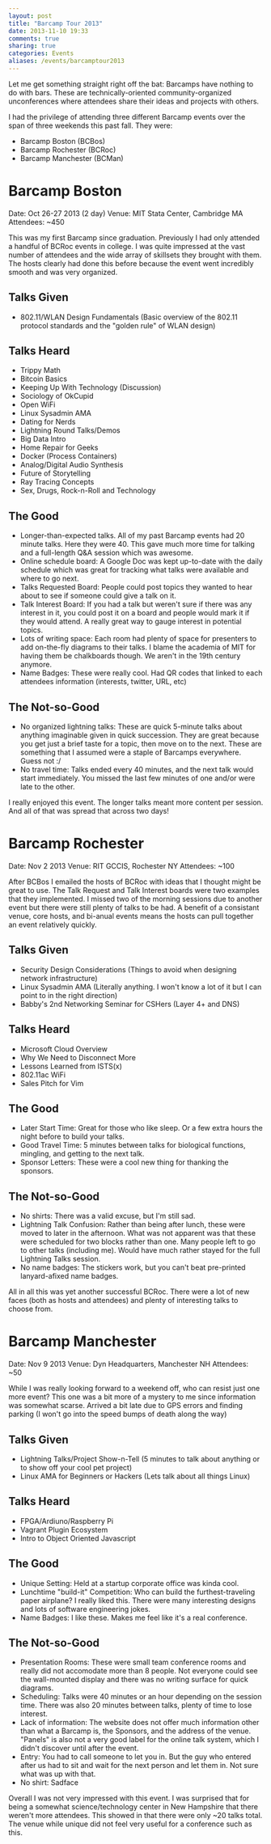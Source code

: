 ```yaml
---
layout: post
title: "Barcamp Tour 2013"
date: 2013-11-10 19:33
comments: true
sharing: true
categories: Events
aliases: /events/barcamptour2013
---
```


Let me get something straight right off the bat: Barcamps have nothing to do with bars. These are technically-oriented community-organized unconferences where attendees share their ideas and projects with others.

I had the privilege of attending three different Barcamp events over the span of three weekends this past fall. They were:
* Barcamp Boston (BCBos)
* Barcamp Rochester (BCRoc)
* Barcamp Manchester (BCMan)

# Barcamp Boston
Date: Oct 26-27 2013 (2 day)
Venue: MIT Stata Center, Cambridge MA
Attendees: ~450

This was my first Barcamp since graduation. Previously I had only attended a handful of BCRoc events in college. I was quite impressed at the vast number of attendees and the wide array of skillsets they brought with them. The hosts clearly had done this before because the event went incredibly smooth and was very organized. 

## Talks Given
* 802.11/WLAN Design Fundamentals (Basic overview of the 802.11 protocol standards and the "golden rule" of WLAN design)

## Talks Heard
* Trippy Math
* Bitcoin Basics
* Keeping Up With Technology (Discussion)
* Sociology of OkCupid
* Open WiFi
* Linux Sysadmin AMA
* Dating for Nerds
* Lightning Round Talks/Demos
* Big Data Intro
* Home Repair for Geeks
* Docker (Process Containers)
* Analog/Digital Audio Synthesis
* Future of Storytelling
* Ray Tracing Concepts
* Sex, Drugs, Rock-n-Roll and Technology

## The Good
* Longer-than-expected talks. All of my past Barcamp events had 20 minute talks. Here they were 40. This gave much more time for talking and a full-length Q&A session which was awesome.
* Online schedule board: A Google Doc was kept up-to-date with the daily schedule which was great for tracking what talks were available and where to go next.
* Talks Requested Board: People could post topics they wanted to hear about to see if someone could give a talk on it.
* Talk Interest Board: If you had a talk but weren't sure if there was any interest in it, you could post it on a board and people would mark it if they would attend. A really great way to gauge interest in potential topics. 
* Lots of writing space: Each room had plenty of space for presenters to add on-the-fly diagrams to their talks. I blame the academia of MIT for having them be chalkboards though. We aren't in the 19th century anymore.
* Name Badges: These were really cool. Had QR codes that linked to each attendees information (interests, twitter, URL, etc)

## The Not-so-Good
* No organized lightning talks: These are quick 5-minute talks about anything imaginable given in quick succession. They are great because you get just a brief taste for a topic, then move on to the next. These are something that I assumed were a staple of Barcamps everywhere. Guess not :/
* No travel time: Talks ended every 40 minutes, and the next talk would start immediately. You missed the last few minutes of one and/or were late to the other.

I really enjoyed this event. The longer talks meant more content per session. And all of that was spread that across two days!

# Barcamp Rochester
Date: Nov 2 2013
Venue: RIT GCCIS, Rochester NY
Attendees: ~100

After BCBos I emailed the hosts of BCRoc with ideas that I thought might be great to use. The Talk Request and Talk Interest boards were two examples that they implemented. I missed two of the morning sessions due to another event but there were still plenty of talks to be had. A benefit of a consistant venue, core hosts, and bi-anual events means the hosts can pull together an event relatively quickly. 

## Talks Given
* Security Design Considerations (Things to avoid when designing network infrastructure)
* Linux Sysadmin AMA (Literally anything. I won't know a lot of it but I can point to in the right direction)
* Babby's 2nd Networking Seminar for CSHers (Layer 4+ and DNS)

## Talks Heard
* Microsoft Cloud Overview
* Why We Need to Disconnect More
* Lessons Learned from ISTS(x)
* 802.11ac WiFi
* Sales Pitch for Vim

## The Good
* Later Start Time: Great for those who like sleep. Or a few extra hours the night before to build your talks.
* Good Travel Time: 5 minutes between talks for biological functions, mingling, and getting to the next talk.
* Sponsor Letters: These were a cool new thing for thanking the sponsors.

## The Not-so-Good
* No shirts: There was a valid excuse, but I'm still sad.
* Lightning Talk Confusion: Rather than being after lunch, these were moved to later in the afternoon. What was not apparent was that these were scheduled for two blocks rather than one. Many people left to go to other talks (including me). Would have much rather stayed for the full Lightning Talks session.
* No name badges: The stickers work, but you can't beat pre-printed lanyard-afixed name badges.

All in all this was yet another successful BCRoc. There were a lot of new faces (both as hosts and attendees) and plenty of interesting talks to choose from.

# Barcamp Manchester
Date: Nov 9 2013
Venue: Dyn Headquarters, Manchester NH
Attendees: ~50

While I was really looking forward to a weekend off, who can resist just one more event? This one was a bit more of a mystery to me since information was somewhat scarse. Arrived a bit late due to GPS errors and finding parking (I won't go into the speed bumps of death along the way)

## Talks Given
* Lightning Talks/Project Show-n-Tell (5 minutes to talk about anything or to show off your cool pet project)
* Linux AMA for Beginners or Hackers (Lets talk about all things Linux)

## Talks Heard
* FPGA/Ardiuno/Raspberry Pi
* Vagrant Plugin Ecosystem
* Intro to Object Oriented Javascript

## The Good
* Unique Setting: Held at a startup corporate office was kinda cool.
* Lunchtime "build-it" Competition: Who can build the furthest-traveling paper airplane? I really liked this. There were many interesting designs and lots of software engineering jokes.
* Name Badges: I like these. Makes me feel like it's a real conference.

## The Not-so-Good
* Presentation Rooms: These were small team conference rooms and really did not accomodate more than 8 people. Not everyone could see the wall-mounted display and there was no writing surface for quick diagrams.
* Scheduling: Talks were 40 minutes or an hour depending on the session time. There was also 20 minutes between talks, plenty of time to lose interest.
* Lack of information: The website does not offer much information other than what a Barcamp is, the Sponsors, and the address of the venue. "Panels" is also not a very good label for the online talk system, which I didn't discover until after the event.
* Entry: You had to call someone to let you in. But the guy who entered after us had to sit and wait for the next person and let them in. Not sure what was up with that.
* No shirt: Sadface

Overall I was not very impressed with this event. I was surprised that for being a somewhat science/technology center in New Hampshire that there weren't more attendees. This showed in that there were only ~20 talks total. The venue while unique did not feel very useful for a conference such as this.
